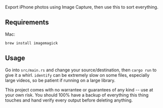
Export iPhone photos using Image Capture, then use this to sort everything.

## Requirements

Mac:
```
brew install imagemagick
```

## Usage
Go into `src/main.rs` and change your source/destination, then `cargo run` to give it a whirl.
`identify` can be extremely slow on some files, especially large videos, so be patient if running
on a large library.

This project comes with no warrantee or guarantees of any kind -- use at your own risk.
You should 100% have a backup of everything this thing touches and hand verify every output before
deleting anything.
